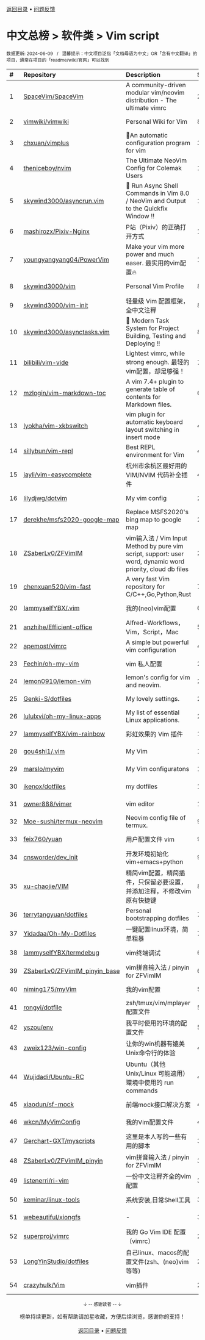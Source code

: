 <a href="https://github.com/GrowingGit/GitHub-Chinese-Top-Charts#github中文排行榜">返回目录</a> • <a href="/content/docs/feedback.md">问题反馈</a>

# 中文总榜 > 软件类 > Vim script
<sub>数据更新: 2024-06-09&nbsp;&nbsp;&nbsp;/&nbsp;&nbsp;&nbsp;温馨提示：中文项目泛指「文档母语为中文」OR「含有中文翻译」的项目，通常在项目的「readme/wiki/官网」可以找到</sub>

|#|Repository|Description|Stars|Updated|
|:-|:-|:-|:-|:-|
|1|[SpaceVim/SpaceVim](https://github.com/SpaceVim/SpaceVim)|A community-driven modular vim/neovim distribution - The ultimate vimrc|20148|2024-06-02|
|2|[vimwiki/vimwiki](https://github.com/vimwiki/vimwiki)|Personal Wiki for Vim|8611|2024-05-27|
|3|[chxuan/vimplus](https://github.com/chxuan/vimplus)|:rocket:An automatic configuration program for vim|3873|2024-06-05|
|4|[theniceboy/nvim](https://github.com/theniceboy/nvim)|The Ultimate NeoVim Config for Colemak Users|1960|2024-06-01|
|5|[skywind3000/asyncrun.vim](https://github.com/skywind3000/asyncrun.vim)|:rocket: Run Async Shell Commands in Vim 8.0 / NeoVim and Output to the Quickfix Window !!|1827|2024-05-22|
|6|[mashirozx/Pixiv-Nginx](https://github.com/mashirozx/Pixiv-Nginx)|P站（Pixiv）的正确打开方式|1699|2024-02-22|
|7|[youngyangyang04/PowerVim](https://github.com/youngyangyang04/PowerVim)|Make your vim more power and much easer. 最实用的vim配置🔥|1568|2024-05-08|
|8|[skywind3000/vim](https://github.com/skywind3000/vim)|Personal Vim Profile|899|2024-05-27|
|9|[skywind3000/vim-init](https://github.com/skywind3000/vim-init)|轻量级 Vim 配置框架，全中文注释|898|2024-05-22|
|10|[skywind3000/asynctasks.vim](https://github.com/skywind3000/asynctasks.vim)|:rocket: Modern Task System for Project Building, Testing and Deploying !!|890|2023-12-11|
|11|[bilibili/vim-vide](https://github.com/bilibili/vim-vide)|Lightest vimrc, while strong enough. 最轻的vim配置，却足够强！|786|2024-04-20|
|12|[mzlogin/vim-markdown-toc](https://github.com/mzlogin/vim-markdown-toc)|A vim 7.4+ plugin to generate table of contents for Markdown files.|601|2024-04-15|
|13|[lyokha/vim-xkbswitch](https://github.com/lyokha/vim-xkbswitch)|vim plugin for automatic keyboard layout switching in insert mode|476|2024-03-12|
|14|[sillybun/vim-repl](https://github.com/sillybun/vim-repl)|Best REPL environment for Vim|438|2024-01-16|
|15|[jayli/vim-easycomplete](https://github.com/jayli/vim-easycomplete)|杭州市余杭区最好用的 VIM/NVIM 代码补全插件|404|2024-04-15|
|16|[lilydjwg/dotvim](https://github.com/lilydjwg/dotvim)|My vim config|280|2024-05-24|
|17|[derekhe/msfs2020-google-map](https://github.com/derekhe/msfs2020-google-map)|Replace MSFS2020's bing map to google map|277|2024-04-21|
|18|[ZSaberLv0/ZFVimIM](https://github.com/ZSaberLv0/ZFVimIM)|vim输入法 / Vim Input Method by pure vim script, support: user word, dynamic word priority, cloud db files|201|2024-06-02|
|19|[chenxuan520/vim-fast](https://github.com/chenxuan520/vim-fast)|A very fast Vim repository for C/C++,Go,Python,Rust|75|2024-05-09|
|20|[IammyselfYBX/.vim](https://github.com/IammyselfYBX/.vim)|我的(neo)vim配置|64|2024-05-23|
|21|[anzhihe/Efficient-office](https://github.com/anzhihe/Efficient-office)|Alfred-Workflows，Vim，Script，Mac|57|2024-02-20|
|22|[apemost/vimrc](https://github.com/apemost/vimrc)|A simple but powerful vim configuration|40|2024-05-21|
|23|[Fechin/oh-my-vim](https://github.com/Fechin/oh-my-vim)|vim 私人配置|27|2024-01-31|
|24|[lemon0910/lemon-vim](https://github.com/lemon0910/lemon-vim)|lemon's config for vim and neovim.|23|2024-05-31|
|25|[Genki-S/dotfiles](https://github.com/Genki-S/dotfiles)|My lovely settings.|23|2024-04-04|
|26|[lululxvi/oh-my-linux-apps](https://github.com/lululxvi/oh-my-linux-apps)|My list of essential Linux applications.|22|2024-03-12|
|27|[IammyselfYBX/vim-rainbow](https://github.com/IammyselfYBX/vim-rainbow)|彩虹效果的 Vim 插件|17|2024-05-15|
|28|[gou4shi1/.vim](https://github.com/gou4shi1/.vim)|My Vim|15|2024-04-09|
|29|[marslo/myvim](https://github.com/marslo/myvim)|My Vim configuratons |15|2024-05-02|
|30|[ikenox/dotfiles](https://github.com/ikenox/dotfiles)|my dotfiles|11|2024-05-23|
|31|[owner888/vimer](https://github.com/owner888/vimer)|vim editor|11|2024-02-29|
|32|[Moe-sushi/termux-neovim](https://github.com/Moe-sushi/termux-neovim)|Neovim config file of termux.|9|2024-01-23|
|33|[feix760/yuan](https://github.com/feix760/yuan)|用户配置文件 vim|9|2023-12-20|
|34|[cnsworder/dev_init](https://github.com/cnsworder/dev_init)|开发环境初始化 vim+emacs+python|9|2024-01-30|
|35|[xu-chaojie/VIM](https://github.com/xu-chaojie/VIM)|精简vim配置，精简插件，只保留必要设置，并添加注释，不修改vim原有快捷键|8|2024-04-30|
|36|[terrytangyuan/dotfiles](https://github.com/terrytangyuan/dotfiles)|Personal bootstrapping dotfiles |7|2024-06-04|
|37|[Yidadaa/Oh-My-Dotfiles](https://github.com/Yidadaa/Oh-My-Dotfiles)|一键配置linux环境，简单粗暴|7|2024-01-12|
|38|[IammyselfYBX/termdebug](https://github.com/IammyselfYBX/termdebug)|vim终端调试|6|2024-05-13|
|39|[ZSaberLv0/ZFVimIM_pinyin_base](https://github.com/ZSaberLv0/ZFVimIM_pinyin_base)|vim拼音输入法 / pinyin for ZFVimIM|6|2024-02-22|
|40|[niming175/myVim](https://github.com/niming175/myVim)|我的vim配置|5|2024-05-08|
|41|[rongyi/dotfile](https://github.com/rongyi/dotfile)|zsh/tmux/vim/mplayer配置文件|5|2024-02-26|
|42|[yszou/env](https://github.com/yszou/env)|我平时使用的环境的配置文件|5|2024-05-08|
|43|[zweix123/win-config](https://github.com/zweix123/win-config)|让你的win机器有媲美Unix命令行的体验|4|2024-02-29|
|44|[Wujidadi/Ubuntu-RC](https://github.com/Wujidadi/Ubuntu-RC)|Ubuntu（其他 Unix/Linux 可能適用）環境中使用的 run commands|4|2024-03-21|
|45|[xiaodun/sf-mock](https://github.com/xiaodun/sf-mock)|前端mock接口解决方案|4|2024-01-05|
|46|[wkcn/MyVimConfig](https://github.com/wkcn/MyVimConfig)|我的Vim配置文件|4|2024-01-16|
|47|[Gerchart-GXT/myscripts](https://github.com/Gerchart-GXT/myscripts)|这里是本人写的一些有用的脚本|3|2024-01-08|
|48|[ZSaberLv0/ZFVimIM_pinyin](https://github.com/ZSaberLv0/ZFVimIM_pinyin)|vim拼音输入法 / pinyin for ZFVimIM|3|2024-01-12|
|49|[listenerri/ri-vim](https://github.com/listenerri/ri-vim)|一份中文注释齐全的vim配置|3|2024-05-25|
|50|[keminar/linux-tools](https://github.com/keminar/linux-tools)|系统安装,日常Shell工具|3|2024-01-05|
|51|[webeautiful/xiongfs](https://github.com/webeautiful/xiongfs)|-|3|2024-03-12|
|52|[superproj/vimrc](https://github.com/superproj/vimrc)|我的 Go Vim IDE 配置（vimrc）|2|2024-01-31|
|53|[LongYinStudio/dotfiles](https://github.com/LongYinStudio/dotfiles)|自己linux、macos的配置文件(zsh、(neo)vim等等)|2|2024-03-17|
|54|[crazyhulk/Vim](https://github.com/crazyhulk/Vim)|vim插件|2|2024-06-07|

<div align="center">
    <p><sub>↓ -- 感谢读者 -- ↓</sub></p>
    榜单持续更新，如有帮助请加星收藏，方便后续浏览，感谢你的支持！
</div>

<br/>

<div align="center"><a href="https://github.com/GrowingGit/GitHub-Chinese-Top-Charts#github中文排行榜">返回目录</a> • <a href="/content/docs/feedback.md">问题反馈</a></div>
